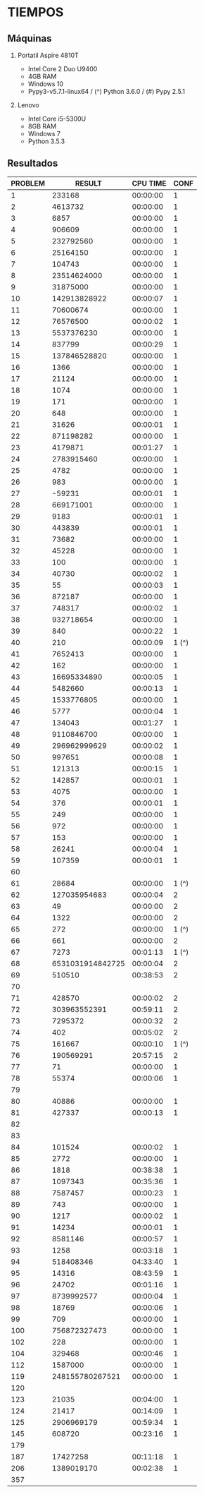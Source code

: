 # TIEMPOS

## Máquinas

 1. Portatil Aspire 4810T

    * Intel Core 2 Duo U9400
    * 4GB RAM
    * Windows 10
    * Pypy3-v5.7.1-linux64 / (^) Python 3.6.0 / (#) Pypy 2.5.1

 2. Lenovo

    * Intel Core i5-5300U
    * 8GB RAM
    * Windows 7
    * Python 3.5.3

## Resultados

| PROBLEM | RESULT           | CPU TIME | CONF  |
| ------- | ---------------- | -------- | ----- |
| 1       | 233168           | 00:00:00 | 1     |
| 2       | 4613732          | 00:00:00 | 1     |
| 3       | 6857             | 00:00:00 | 1     |
| 4       | 906609           | 00:00:00 | 1     |
| 5       | 232792560        | 00:00:00 | 1     |
| 6       | 25164150         | 00:00:00 | 1     |
| 7       | 104743           | 00:00:00 | 1     |
| 8       | 23514624000      | 00:00:00 | 1     |
| 9       | 31875000         | 00:00:00 | 1     |
| 10      | 142913828922     | 00:00:07 | 1     |
| 11      | 70600674         | 00:00:00 | 1     |
| 12      | 76576500         | 00:00:02 | 1     |
| 13      | 5537376230       | 00:00:00 | 1     |
| 14      | 837799           | 00:00:29 | 1     |
| 15      | 137846528820     | 00:00:00 | 1     |
| 16      | 1366             | 00:00:00 | 1     |
| 17      | 21124            | 00:00:00 | 1     |
| 18      | 1074             | 00:00:00 | 1     |
| 19      | 171              | 00:00:00 | 1     |
| 20      | 648              | 00:00:00 | 1     |
| 21      | 31626            | 00:00:01 | 1     |
| 22      | 871198282        | 00:00:00 | 1     |
| 23      | 4179871          | 00:01:27 | 1     |
| 24      | 2783915460       | 00:00:00 | 1     |
| 25      | 4782             | 00:00:00 | 1     |
| 26      | 983              | 00:00:00 | 1     |
| 27      | -59231           | 00:00:01 | 1     |
| 28      | 669171001        | 00:00:00 | 1     |
| 29      | 9183             | 00:00:01 | 1     |
| 30      | 443839           | 00:00:01 | 1     |
| 31      | 73682            | 00:00:00 | 1     |
| 32      | 45228            | 00:00:00 | 1     |
| 33      | 100              | 00:00:00 | 1     |
| 34      | 40730            | 00:00:02 | 1     |
| 35      | 55               | 00:00:03 | 1     |
| 36      | 872187           | 00:00:00 | 1     |
| 37      | 748317           | 00:00:02 | 1     |
| 38      | 932718654        | 00:00:00 | 1     |
| 39      | 840              | 00:00:22 | 1     |
| 40      | 210              | 00:00:09 | 1 (^) |
| 41      | 7652413          | 00:00:00 | 1     |
| 42      | 162              | 00:00:00 | 1     |
| 43      | 16695334890      | 00:00:05 | 1     |
| 44      | 5482660          | 00:00:13 | 1     |
| 45      | 1533776805       | 00:00:00 | 1     |
| 46      | 5777             | 00:00:04 | 1     |
| 47      | 134043           | 00:01:27 | 1     |
| 48      | 9110846700       | 00:00:00 | 1     |
| 49      | 296962999629     | 00:00:02 | 1     |
| 50      | 997651           | 00:00:08 | 1     |
| 51      | 121313           | 00:00:15 | 1     |
| 52      | 142857           | 00:00:01 | 1     |
| 53      | 4075             | 00:00:00 | 1     |
| 54      | 376              | 00:00:01 | 1     |
| 55      | 249              | 00:00:00 | 1     |
| 56      | 972              | 00:00:00 | 1     |
| 57      | 153              | 00:00:00 | 1     |
| 58      | 26241            | 00:00:04 | 1     |
| 59      | 107359           | 00:00:01 | 1     |
| 60      |                  |          |       |
| 61      | 28684            | 00:00:00 | 1 (^) |
| 62      | 127035954683     | 00:00:04 | 2     |
| 63      | 49               | 00:00:00 | 2     |
| 64      | 1322             | 00:00:00 | 2     |
| 65      | 272              | 00:00:00 | 1 (^) |
| 66      | 661              | 00:00:00 | 2     |
| 67      | 7273             | 00:01:13 | 1 (^) |
| 68      | 6531031914842725 | 00:00:04 | 2     |
| 69      | 510510           | 00:38:53 | 2     |
| 70      |                  |          |       |
| 71      | 428570           | 00:00:02 | 2     |
| 72      | 303963552391     | 00:59:11 | 2     |
| 73      | 7295372          | 00:00:32 | 2     |
| 74      | 402              | 00:05:02 | 2     |
| 75      | 161667           | 00:00:10 | 1 (^) |
| 76      | 190569291        | 20:57:15 | 2     |
| 77      | 71               | 00:00:00 | 1     |
| 78      | 55374            | 00:00:06 | 1     |
| 79      |                  |          |       |
| 80      | 40886            | 00:00:00 | 1     |
| 81      | 427337           | 00:00:13 | 1     |
| 82      |                  |          |       |
| 83      |                  |          |       |
| 84      | 101524           | 00:00:02 | 1     |
| 85      | 2772             | 00:00:00 | 1     |
| 86      | 1818             | 00:38:38 | 1     |
| 87      | 1097343          | 00:35:36 | 1     |
| 88      | 7587457          | 00:00:23 | 1     |
| 89      | 743              | 00:00:00 | 1     |
| 90      | 1217             | 00:00:02 | 1     |
| 91      | 14234            | 00:00:01 | 1     |
| 92      | 8581146          | 00:00:57 | 1     |
| 93      | 1258             | 00:03:18 | 1     |
| 94      | 518408346        | 04:33:40 | 1     |
| 95      | 14316            | 08:43:59 | 1     |
| 96      | 24702            | 00:01:16 | 1     |
| 97      | 8739992577       | 00:00:04 | 1     |
| 98      | 18769            | 00:00:06 | 1     |
| 99      | 709              | 00:00:00 | 1     |
| 100     | 756872327473     | 00:00:00 | 1     |
| 102     | 228              | 00:00:00 | 1     |
| 104     | 329468           | 00:00:46 | 1     |
| 112     | 1587000          | 00:00:00 | 1     |
| 119     | 248155780267521  | 00:00:00 | 1     |
| 120     |                  |          |       |
| 123     | 21035            | 00:04:00 | 1     |
| 124     | 21417            | 00:14:09 | 1     |
| 125     | 2906969179       | 00:59:34 | 1     |
| 145     | 608720           | 00:23:16 | 1     |
| 179     |                  |          |       |
| 187     | 17427258         | 00:11:18 | 1     |
| 206     | 1389019170       | 00:02:38 | 1     |
| 357     |                  |          |       |
